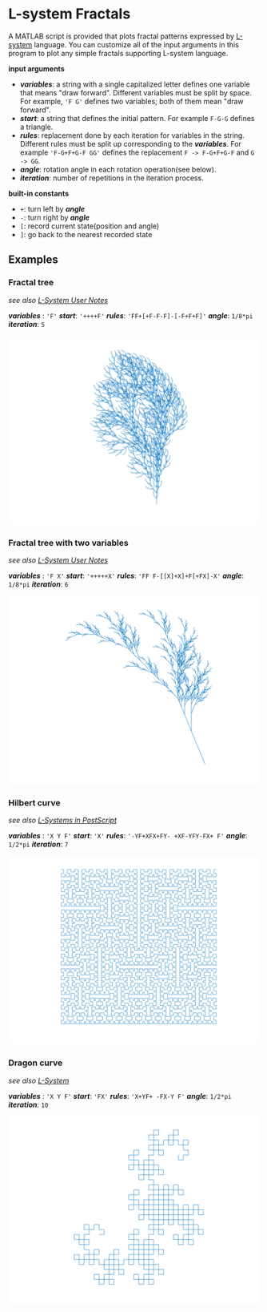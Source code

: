 # L-system Fractals

A MATLAB script is provided that plots fractal patterns expressed by [L-system](<https://en.wikipedia.org/wiki/L-system>) language. You can customize all of the input arguments in this program to plot any simple fractals supporting L-system language. 



**input arguments**

- ***variables***: a string with a single capitalized letter defines one variable that means "draw forward". Different variables must be split by space. For example, `'F G'` defines two variables; both of them mean "draw forward".
- ***start***: a string that defines the initial pattern. For example `F-G-G` defines a triangle.
- ***rules***: replacement done by each iteration for variables in the string. Different rules must be split up corresponding to the ***variables***. For example `'F-G+F+G-F GG'` defines the replacement `F -> F-G+F+G-F` and `G -> GG`.
- ***angle***: rotation angle in each rotation operation(see below).
- ***iteration***: number of repetitions in the iteration process.



**built-in constants**

- `+`: turn left by ***angle***
- `-`: turn right by ***angle***
- `[`: record current state(position and angle)
- `]`: go back to the nearest recorded state



## Examples

### Fractal tree

*see also [L-System User Notes](<http://paulbourke.net/fractals/lsys/>)*

***variables*** : `'F'` 
***start***: `'++++F'` 
***rules***: `'FF+[+F-F-F]-[-F+F+F]'`
***angle***: `1/8*pi` 
***iteration***: `5`

![tree2](tree.png)

### Fractal tree with two variables

*see also [L-System User Notes](<http://paulbourke.net/fractals/lsys/>)*

***variables*** : `'F X'` 
***start***: `'+++++X'` 
***rules***: `'FF F-[[X]+X]+F[+FX]-X'`
***angle***: `1/8*pi` 
***iteration***: `6`

![tree2](tree2.png)

### Hilbert curve

*see also [L-Systems in PostScript](<http://www.cs.unh.edu/~charpov/programming-lsystems.html>)*

***variables*** : `'X Y F'` 
***start***: `'X'` 
***rules***: `'-YF+XFX+FY- +XF-YFY-FX+ F'`
***angle***: `1/2*pi` 
***iteration***: `7`

![hilbert](hilbert.png)

### Dragon curve

*see also [L-System](<https://en.wikipedia.org/wiki/L-system>)*

***variables*** : `'X Y F'` 
***start***: `'FX'` 
***rules***: `'X+YF+ -FX-Y F'`
***angle***: `1/2*pi` 
***iteration***: `10`

![dragon](dragon.png)
